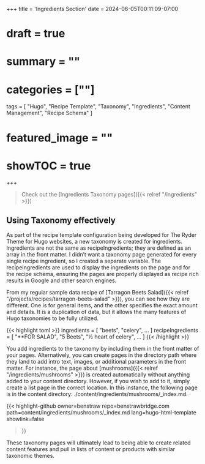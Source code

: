 +++
title = 'Ingredients Section'
date = 2024-06-05T00:11:09-07:00
# draft = true
# summary = ""
# categories = [""]
tags = [
  "Hugo",
  "Recipe Template",
  "Taxonomy",
  "Ingredients",
  "Content Management",
  "Recipe Schema"
]
# featured_image = ""
# showTOC = true
+++

> Check out the [Ingredients Taxonomy pages]({{< relref "/ingredients" >}})

## Using Taxonomy effectively

As part of the recipe template configuration being developed for The Ryder Theme for Hugo websites, a new taxonomy is created for ingredients. Ingredients are not the same as recipeIngredients; they are defined as an array in the front matter. I didn’t want a taxonomy page generated for every single recipe ingredient, so I created a separate variable. The recipeIngredients are used to display the ingredients on the page and for the recipe schema, ensuring the pages are properly displayed as recipe rich results in Google and other search engines.

<!--more-->

From my regular sample data recipe of [Tarragon Beets Salad]({{< relref "/projects/recipes/tarragon-beets-salad" >}}), you can see how they are different. One is for general items, and the other specifies the exact amount and details. It is a duplication of data, but it allows the many features of Hugo taxonomies to be fully utilized.

{{< highlight toml >}}
ingredients = [
  "beets",
  "celery",
  ...
]
recipeIngredients = [
  "**FOR SALAD",
  "5 Beets",
  "½ heart of celery",
  ...
]
{{< /highlight >}}

You add ingredients to the taxonomy by including them in the front matter of your pages. Alternatively, you can create pages in the directory path where they land to add intro text, images, or additional parameters in the front matter. For instance, the page about [mushrooms]({{< relref "/ingredients/mushrooms" >}}) is created automatically without anything added to your content directory. However, if you wish to add to it, simply create a list page in the correct location. In this instance, the following page is in the content directory: ./content/ingredients/mushrooms/_index.md.

{{< highlight-github
      owner=benstraw
      repo=benstrawbridge.com
      path=content/ingredients/mushrooms/_index.md
      lang=hugo-html-template
      showlink=false
>}}

These taxonomy pages will ultimately lead to being able to create related content features and pull in lists of content or products with similar taxonomic themes.

